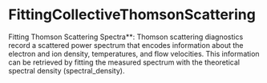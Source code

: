 # FittingCollectiveThomsonScattering
Fitting Thomson Scattering Spectra**:   Thomson scattering diagnostics record a scattered power spectrum that encodes information about the electron and ion density, temperatures, and flow velocities. This information can be retrieved by fitting the measured spectrum with the theoretical spectral density (spectral_density).
